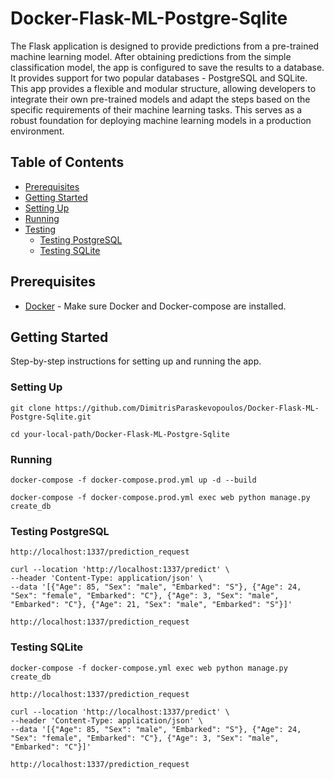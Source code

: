 # Docker-Flask-ML-Postgre-Sqlite
The Flask application is designed to provide predictions from a pre-trained machine learning model. After obtaining predictions from the simple classification model, the app is configured to save the results to a database.
It provides support for two popular databases - PostgreSQL and SQLite. 
This app provides a flexible and modular structure, allowing developers to integrate their own pre-trained models and adapt the steps based on the specific requirements of their machine learning tasks. 
This serves as a robust foundation for deploying machine learning models in a production environment.

## Table of Contents

- [Prerequisites](#prerequisites)
- [Getting Started](#getting-started)
- [Setting Up](#setting-up)
- [Running](#running)
- [Testing](#testing)
  - [Testing PostgreSQL](#testing-postgresql)
  - [Testing SQLite](#testing-sqlite)

## Prerequisites

- [Docker](https://www.docker.com/) - Make sure Docker and Docker-compose are installed.

## Getting Started

Step-by-step instructions for setting up and running the app.

### Setting Up
 ```
git clone https://github.com/DimitrisParaskevopoulos/Docker-Flask-ML-Postgre-Sqlite.git
 ```
 ```
cd your-local-path/Docker-Flask-ML-Postgre-Sqlite
 ```

### Running
 ```
docker-compose -f docker-compose.prod.yml up -d --build
 ```
 ```
docker-compose -f docker-compose.prod.yml exec web python manage.py create_db
 ```

### Testing PostgreSQL
 ```
http://localhost:1337/prediction_request

 ```
 ```
curl --location 'http://localhost:1337/predict' \
--header 'Content-Type: application/json' \
--data '[{"Age": 85, "Sex": "male", "Embarked": "S"}, {"Age": 24, "Sex": "female", "Embarked": "C"}, {"Age": 3, "Sex": "male", "Embarked": "C"}, {"Age": 21, "Sex": "male", "Embarked": "S"}]'
 ```
 ```
http://localhost:1337/prediction_request

 ```

### Testing SQLite
 ```
docker-compose -f docker-compose.yml exec web python manage.py create_db
 ```
 ```
http://localhost:1337/prediction_request

 ```
 ```
curl --location 'http://localhost:1337/predict' \
--header 'Content-Type: application/json' \
--data '[{"Age": 85, "Sex": "male", "Embarked": "S"}, {"Age": 24, "Sex": "female", "Embarked": "C"}, {"Age": 3, "Sex": "male", "Embarked": "C"}]'
 ```
 ```
http://localhost:1337/prediction_request

 ```
